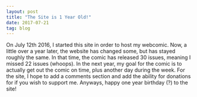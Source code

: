 ```yaml
---
layout: post
title: "The Site is 1 Year Old!"
date: 2017-07-21
tag: blog
---
```

On July 12th 2016, I started this site in order to host my webcomic. Now, a little over a year later, the website has changed some, but has stayed roughly the same. In that time, the comic has released 30 issues, meaning I missed 22 issues (whoops). In the next year, my goal for the comic is to actually get out the comic on time, plus another day during the week. For the site, I hope to add a comments section and add the ability for donations for if you wish to support me. Anyways, happy one year birthday (?) to the site!

